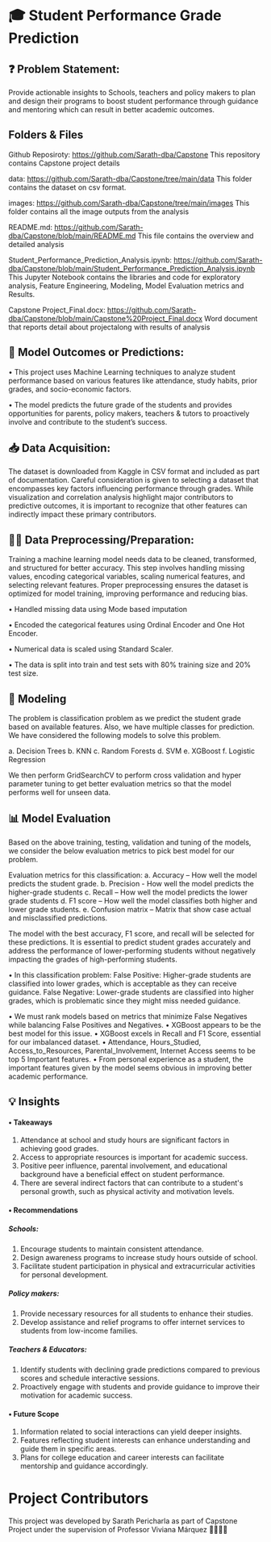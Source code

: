 # 🎓 Student Performance Grade Prediction

## ❓ Problem Statement: 

Provide actionable insights to Schools, teachers and policy makers to plan and design their programs to boost student performance through guidance and mentoring which can result in better academic outcomes.

## Folders & Files

Github Reposiroty: https://github.com/Sarath-dba/Capstone
This repository contains Capstone project details

data: https://github.com/Sarath-dba/Capstone/tree/main/data
This folder contains the dataset on csv format.

images: https://github.com/Sarath-dba/Capstone/tree/main/images
This folder contains all the image outputs from the analysis

README.md: https://github.com/Sarath-dba/Capstone/blob/main/README.md
This file contains the overview and detailed analysis

Student_Performance_Prediction_Analysis.ipynb: https://github.com/Sarath-dba/Capstone/blob/main/Student_Performance_Prediction_Analysis.ipynb
This Jupyter Notebook contains the libraries and code for exploratory analysis, Feature Engineering, Modeling, Model Evaluation metrics and Results.

Capstone Project_Final.docx: https://github.com/Sarath-dba/Capstone/blob/main/Capstone%20Project_Final.docx
Word document that reports detail about projectalong with results of analysis

## 🎯 Model Outcomes or Predictions: 

•	This project uses Machine Learning techniques to analyze student performance based on various features like attendance, study habits, prior grades, and socio-economic factors.

•	The model predicts the future grade of the students and provides opportunities for parents, policy makers, teachers & tutors to proactively involve and contribute to the student’s success.

## 📥 Data Acquisition: 

The dataset is downloaded from Kaggle in CSV format and included as part of documentation. Careful consideration is given to selecting a dataset that encompasses key factors influencing performance through grades. While visualization and correlation analysis highlight major contributors to predictive outcomes, it is important to recognize that other features can indirectly impact these primary contributors.

## 🧑‍💻 Data Preprocessing/Preparation: 

Training a machine learning model needs data to be cleaned, transformed, and structured for better accuracy. 
This step involves handling missing values, encoding categorical variables, scaling numerical features, and selecting relevant features. 
Proper preprocessing ensures the dataset is optimized for model training, improving performance and reducing bias.

•	Handled missing data using Mode based imputation

•	Encoded the categorical features using Ordinal Encoder and One Hot Encoder.

•	Numerical data is scaled using Standard Scaler.

•	The data is split into train and test sets with 80% training size and 20% test size.

## 🧮 Modeling 
The problem is classification problem as we predict the student grade based on available features. Also, we have multiple classes for prediction. We have considered the following models to solve this problem.

a.	Decision Trees
b.	KNN
c.	Random Forests
d.	SVM
e.	XGBoost
f.	Logistic Regression

We then perform GridSearchCV to perform cross validation and hyper parameter tuning to get better evaluation metrics so that the model performs well for unseen data. 

## 📊 Model Evaluation

Based on the above training, testing, validation and tuning of the models, we consider the below evaluation metrics to pick best model for our problem. 

Evaluation metrics for this classification:
a.	Accuracy – How well the model predicts the student grade.
b.	Precision - How well the model predicts the higher-grade students
c.	Recall – How well the model predicts the lower grade students
d.	F1 score – How well the model classifies both higher and lower grade students.
e.	Confusion matrix – Matrix that show case actual and misclassified predictions.

The model with the best accuracy, F1 score, and recall will be selected for these predictions. It is essential to predict student grades accurately and address the performance of lower-performing students without negatively impacting the grades of high-performing students.

•	In this classification problem:
False Positive: Higher-grade students are classified into lower grades, which is acceptable as they can receive guidance.
False Negative: Lower-grade students are classified into higher grades, which is problematic since they might miss needed guidance.

•	We must rank models based on metrics that minimize False Negatives while balancing False Positives and Negatives.
•	XGBoost appears to be the best model for this issue.
•	XGBoost excels in Recall and F1 Score, essential for our imbalanced dataset.
•	Attendance, Hours_Studied, Access_to_Resources, Parental_Involvement, Internet Access seems to be top 5 Important features.
•	From personal experience as a student, the important features given by the model seems obvious in improving better academic performance.

## 💡 Insights

#### •	Takeaways
1.	Attendance at school and study hours are significant factors in achieving good grades.
2.	Access to appropriate resources is important for academic success.
3.	Positive peer influence, parental involvement, and educational background have a beneficial effect on student performance.
4.	There are several indirect factors that can contribute to a student's personal growth, such as physical activity and motivation levels.
   
#### •	Recommendations
##### Schools:
1.	Encourage students to maintain consistent attendance.
2.	Design awareness programs to increase study hours outside of school.
3.	Facilitate student participation in physical and extracurricular activities for personal development.
##### Policy makers:
1.	Provide necessary resources for all students to enhance their studies.
2.	Develop assistance and relief programs to offer internet services to students from low-income families.
##### Teachers & Educators:
1.	Identify students with declining grade predictions compared to previous scores and schedule interactive sessions.
2.	Proactively engage with students and provide guidance to improve their motivation for academic success.

#### •	Future Scope
1.	Information related to social interactions can yield deeper insights.
2.	Features reflecting student interests can enhance understanding and guide them in specific areas.
3.	Plans for college education and career interests can facilitate mentorship and guidance accordingly.

# Project Contributors
This project was developed by Sarath Pericharla as part of Capstone Project under the supervision of Professor Viviana Márquez 👩‍🏫👏🙏
